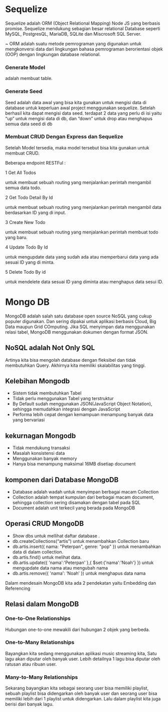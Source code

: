 # Sequelize

Sequelize adalah ORM (Object Relational Mapping) Node JS yang berbasis promise. Sequelize mendukung sebagian besar relational Database seperti MySQL, PostgresQL, MariaDB, SQLite dan Miscrosoft SQL Server.

~ ORM adalah suatu metode pemrograman yang digunakan untuk mengkonversi data dari lingkungan bahasa pemrograman berorientasi objek (OOP) dengan lingkungan database relational.

### Generate Model

adalah membuat table.

### Generate Seed

Seed adalah data awal yang bisa kita gunakan untuk mengisi data di database untuk keperluan awal project menggunakan sequelize.
Setelah berhasil kita dapat mengisi data seed. terdapat 2 data yang perlu di isi yaitu “up” untuk mengisi data di db, dan “down” untuk drop atau menghapus semua data seed di db

### Membuat CRUD Dengan Express dan Sequelize

Setelah Model tersedia, maka model tersebut bisa kita gunakan untuk membuat CRUD.

Beberapa endpoint RESTFul :

1 Get All Todos

untuk membuat sebuah routing yang menjalankan perintah mengambil semua data todo.

2 Get Todo Detail By Id

untuk membuat sebuah routing yang menjalankan perintah mengambil data berdasarkan ID yang di input.

3 Create New Todo

untuk membuat sebuah routing yang menjalankan perintah membuat todo yang baru.

4 Update Todo By Id

untuk mengupdate data yang sudah ada atau memperbarui data yang ada sesuai ID yang di minta.

5 Delete Todo By id

untuk mendelete data sesuai ID yang diminta atau menghapus data sesui ID.

# Mongo DB

MongoDB adalah salah satu database open source NoSQL yang cukup populer digunakan. Dan sering dipakai untuk aplikasi berbasis Cloud, Big Data maupun Grid COmputing. Jika SQL menyimpan data menggunakan relasi tabel, MongoDB menggunakan dokumen dengan format JSON.

## NoSQL adalah Not Only SQL

Artinya kita bisa mengolah database dengan fleksibel dan tidak membutuhkan Query. Akhirnya kita memiliki skalabilitas yang tinggi.

## Kelebihan Mongodb

- Sistem tidak membutuhkan Tabel
- Tidak perlu menggunakan Tabel yang terstruktur
- By Default sudah menggunakan JSON(JavaScript Object Notation), sehingga memudahkan integrasi dengan JavaScript
- Performa lebih cepat dengan kemampuan menampung banyak data yang bervariasi

## kekurnagan Mongodb

- Tidak mendukung transaksi
- Masalah konsistensi data
- Menggunakan banyak memory
- Hanya bisa menampung maksimal 16MB disetiap document

## komponen dari Database MongoDB

- Database adalah wadah untuk menyimpan berbagai macam Collection
- Collection adalah tempat kumpulan dari berbagai macam document, sehingga collection sering disamakan dengan tabel pada SQL
- Document adalah unit terkecil yang berada pada MongoDB

## Operasi CRUD MongoDB

- Show dbs untuk mellihat daftar database .
- db.createCollections(“artis”) untuk menambahkan Collection baru
- db.artis.insert({
  nama: "Peterpan",
  genre: "pop"
  })
  untuk menambahkan data di dalam collection.
- db.artis.find() untuk melihat data.
- db.artis.update({
  'nama':'Peterpan'
  },{
  $set:{'nama':'Noah'}
  })
  untuk mengupdate data nama atau mengubah nama
- db.artis.remove({
  'nama': ‘Noah’
  })
  untuk menghapus data nama

Dalam mendesain MongoDB kita ada 2 pendekatan yaitu Embedding dan Referencing

## Relasi dalam MongoDB

### One-to-One Relationships

Hubungan one-to-one mewakili dari hubungan 2 objek yang berbeda.

### One-to-Many Relationships

Bayangkan kita sedang menggunakan aplikasi music streaming kita, Satu lagu akan diputar oleh banyak user. Lebih detailnya 1 lagu bisa diputar oleh ratusan atau ribuan user.

### Many-to-Many Relationships

Sekarang bayangkan kita sebagai seorang user bisa memiliki playlist, sebuah playlist bisa didengarkan oleh banyak user dan seorang user bisa memiliki lebih dari 1 playlist untuk didengarkan. Lalu dalam playlist kita juga berisi dari banyak lagu.
